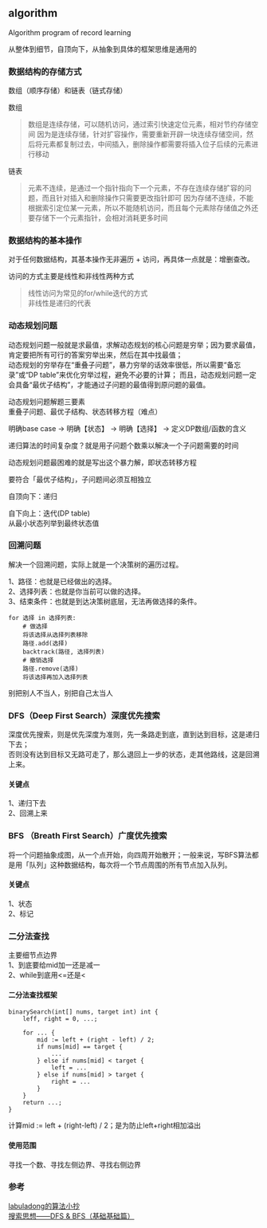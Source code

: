 #

## algorithm

Algorithm program of record learning

从整体到细节，自顶向下，从抽象到具体的框架思维是通用的

### 数据结构的存储方式

数组（顺序存储）和链表（链式存储）

数组
>数组是连续存储，可以随机访问，通过索引快速定位元素，相对节约存储空间
>因为是连续存储，针对扩容操作，需要重新开辟一块连续存储空间，然后将元素都复制过去，中间插入，删除操作都需要将插入位子后续的元素进行移动

链表
>元素不连续，是通过一个指针指向下一个元素，不存在连续存储扩容的问题，而且针对插入和删除操作只需要更改指针即可
>因为存储不连续，不能根据索引定位某一元素，所以不能随机访问，而且每个元素除存储值之外还要存储下一个元素指针，会相对消耗更多时间

### 数据结构的基本操作

对于任何数据结构，其基本操作无非遍历 + 访问，再具体一点就是：增删查改。  

访问的方式主要是线性和非线性两种方式  
>线性访问为常见的for/while迭代的方式  
>非线性是递归的代表  

### 动态规划问题

动态规划问题一般就是求最值，求解动态规划的核心问题是穷举；因为要求最值，肯定要把所有可行的答案穷举出来，然后在其中找最值；  
动态规划的穷举存在“重叠子问题”，暴力穷举的话效率很低，所以需要“备忘录”或“DP table”来优化穷举过程，避免不必要的计算；
而且，动态规划问题一定会具备“最优子结构”，才能通过子问题的最值得到原问题的最值。

动态规划问题解题三要素  
重叠子问题、最优子结构、状态转移方程（难点）

明确base case -> 明确【状态】 -> 明确【选择】 -> 定义DP数组/函数的含义

递归算法的时间复杂度？就是用子问题个数乘以解决一个子问题需要的时间

动态规划问题最困难的就是写出这个暴力解，即状态转移方程

要符合「最优子结构」，子问题间必须互相独立

自顶向下：递归

自下向上：迭代(DP table)  
从最小状态列举到最终状态值

### 回溯问题

解决一个回溯问题，实际上就是一个决策树的遍历过程。

1、路径：也就是已经做出的选择。  
2、选择列表：也就是你当前可以做的选择。  
3、结束条件：也就是到达决策树底层，无法再做选择的条件。  

```框架
for 选择 in 选择列表:
    # 做选择
    将该选择从选择列表移除
    路径.add(选择)
    backtrack(路径, 选择列表)
    # 撤销选择
    路径.remove(选择)
    将该选择再加入选择列表
```

别把别人不当人，别把自己太当人

### DFS（Deep First Search）深度优先搜索

深度优先搜索，则是优先深度为准则，先一条路走到底，直到达到目标，这是递归下去；  
否则没有达到目标又无路可走了，那么退回上一步的状态，走其他路线，这是回溯上来。  

#### 关键点

1、递归下去  
2、回溯上来  

### BFS （Breath First Search）广度优先搜索

将一个问题抽象成图，从一个点开始，向四周开始散开；一般来说，写BFS算法都是用「队列」这种数据结构，每次将一个节点周围的所有节点加入队列。

#### 关键点

1、状态  
2、标记  

### 二分法查找

主要细节点边界  
1、到底要给mid加一还是减一  
2、while到底用<=还是<  

#### 二分法查找框架

```golang
binarySearch(int[] nums, target int) int {
    leff, right = 0, ...;

    for ... {
        mid := left + (right - left) / 2;
        if nums[mid] == target {
            ...
        } else if nums[mid] < target {
            left = ...
        } else if nums[mid] > target {
            right = ...
        }
    }
    return ...;
}
```

计算mid := left + (right-left) / 2；是为防止left+right相加溢出  

#### 使用范围

寻找一个数、寻找左侧边界、寻找右侧边界

### 参考

[labuladong的算法小抄](https://labuladong.gitbook.io/algo/)  
[搜索思想——DFS & BFS（基础基础篇）](https://zhuanlan.zhihu.com/p/24986203)  

